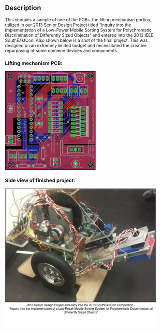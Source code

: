 ## Description

This contains a sample of one of the PCBs, the lifting mechanism portion, utilized in our 2013 Senior Design Project titled “Inquiry into the Implementation of a Low-Power Mobile Sorting System for Polychromatic Discrimination of Differently Sized Objects” and entered into the 2013 IEEE SouthEastCon. Also shown below is a shot of the final project. This was designed on an extremely limited budget and necessitated the creative repurposing of some common devices and components.

### Lifting mechanism PCB:

<img src="Pictures/Lifting_Mechanism_PCB.png" width="300">

### Side view of finished project:

<img src="Pictures/2013_Senior_Design_Project.png" width="500">
